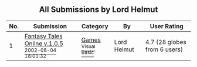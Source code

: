 ﻿<div align="center">

## All Submissions by Lord Helmut

</div>

No.  | Submission | Category | By   | User Rating
---- | ---------- | -------- | ---- | -----------
1 | [Fantasy Tales Online v\.1\.0\.5<br /><sup>2002-08-04 18:01:32</sup>](https://github.com/Planet-Source-Code/lord-helmut-fantasy-tales-online-v-1-0-5__1-39716) | [Games<br /><sup>Visual Basic</sup>](../ByCategory/games__1-38.md) | Lord Helmut | 4.7 (28 globes from 6 users)
